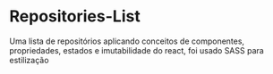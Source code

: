 # Repositories-List
Uma lista de repositórios aplicando conceitos de  componentes, propriedades, estados e imutabilidade do react, foi usado SASS para estilização
